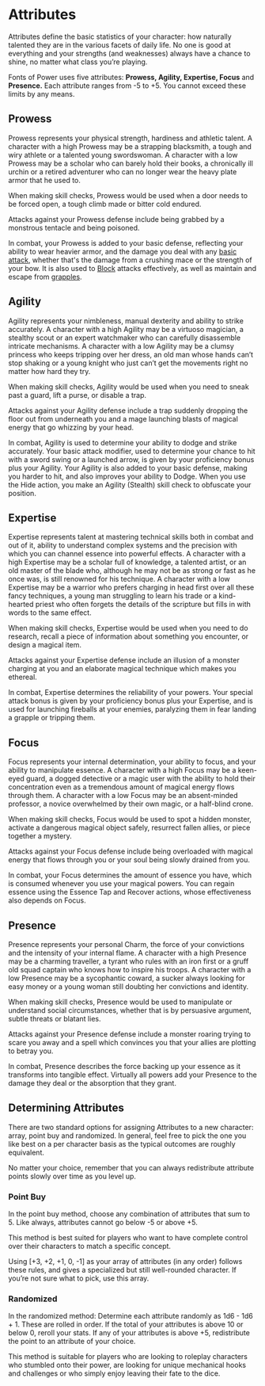 # Attributes

Attributes define the basic statistics of your character: how naturally talented they are in the various facets of daily life. No one is good at everything and your strengths (and weaknesses) always have a chance to shine, no matter what class you’re playing.

Fonts of Power uses five attributes: **Prowess, Agility, Expertise, Focus** and **Presence.** Each attribute ranges from -5 to +5. You cannot exceed these limits by any means.

## Prowess

Prowess represents your physical strength, hardiness and athletic talent. A character with a high Prowess may be a strapping blacksmith, a tough and wiry athlete or a talented young swordswoman. A character with a low Prowess may be a scholar who can barely hold their books, a chronically ill urchin or a retired adventurer who can no longer wear the heavy plate armor that he used to.

When making skill checks, Prowess would be used when a door needs to be forced open, a tough climb made or bitter cold endured.

Attacks against your Prowess defense include being grabbed by a monstrous tentacle and being poisoned.

In combat, your Prowess is added to your basic defense, reflecting your ability to wear heavier armor, and the damage you deal with any [basic attack](combat/acting-in-combat/major-actions.md?id=strike), whether that's the damage from a crushing mace or the strength of your bow. It is also used to [Block](combat/acting-in-combat/reactions.md?id=block) attacks effectively, as well as maintain and escape from [grapples](combat/acting-in-combat/major-actions.md?id=grapple).

## Agility

Agility represents your nimbleness, manual dexterity and ability to strike accurately. A character with a high Agility may be a virtuoso magician, a stealthy scout or an expert watchmaker who can carefully disassemble intricate mechanisms. A character with a low Agility may be a clumsy princess who keeps tripping over her dress, an old man whose hands can’t stop shaking or a young knight who just can’t get the movements right no matter how hard they try.

When making skill checks, Agility would be used when you need to sneak past a guard, lift a purse, or disable a trap.

Attacks against your Agility defense include a trap suddenly dropping the floor out from underneath you and a mage launching blasts of magical energy that go whizzing by your head.

In combat, Agility is used to determine your ability to dodge and strike accurately. Your basic attack modifier, used to determine your chance to hit with a sword swing or a launched arrow, is given by your proficiency bonus plus your Agility. Your Agility is also added to your basic defense, making you harder to hit, and also improves your ability to Dodge.
When you use the Hide action, you make an Agility (Stealth) skill check to obfuscate your position.

## Expertise

Expertise represents talent at mastering technical skills both in combat and out of it, ability to understand complex systems and the precision with which you can channel essence into powerful effects. A character with a high Expertise may be a scholar full of knowledge, a talented artist, or an old master of the blade who, although he may not be as strong or fast as he once was, is still renowned for his technique. A character with a low Expertise may be a warrior who prefers charging in head first over all these fancy techniques, a young man struggling to learn his trade or a kind-hearted priest who often forgets the details of the scripture but fills in with words to the same effect.

When making skill checks, Expertise would be used when you need to do research, recall a piece of information about something you encounter, or design a magical item.

Attacks against your Expertise defense include an illusion of a monster charging at you and an elaborate magical technique which makes you ethereal.

In combat, Expertise determines the reliability of your powers. Your special attack bonus is given by your proficiency bonus plus your Expertise, and is used for launching fireballs at your enemies, paralyzing them in fear landing a grapple or tripping them.

## Focus

Focus represents your internal determination, your ability to focus, and your ability to manipulate essence. A character with a high Focus may be a keen-eyed guard, a dogged detective or a magic user with the ability to hold their concentration even as a tremendous amount of magical energy flows through them. A character with a low Focus may be an absent-minded professor, a novice overwhelmed by their own magic, or a half-blind crone.

When making skill checks, Focus would be used to spot a hidden monster, activate a dangerous magical object safely, resurrect fallen allies, or piece together a mystery.

Attacks against your Focus defense include being overloaded with magical energy that flows through you or your soul being slowly drained from you.

In combat, your Focus determines the amount of essence you have, which is consumed whenever you use your magical powers. You can regain essence using the Essence Tap and Recover actions, whose effectiveness also depends on Focus.

## Presence

Presence represents your personal Charm, the force of your convictions and the intensity of your internal flame. A character with a high Presence may be a charming traveller, a tyrant who rules with an iron first or a gruff old squad captain who knows how to inspire his troops. A character with a low Presence may be a sycophantic coward, a sucker always looking for easy money or a young woman still doubting her convictions and identity.

When making skill checks, Presence would be used to manipulate or understand social circumstances, whether that is by persuasive argument, subtle threats or blatant lies.

Attacks against your Presence defense include a monster roaring trying to scare you away and a spell which convinces you that your allies are plotting to betray you.

In combat, Presence describes the force backing up your essence as it transforms into tangible effect. Virtually all powers add your Presence to the damage they deal or the absorption that they grant.

## Determining Attributes

There are two standard options for assigning Attributes to a new character: array, point buy and randomized. In general, feel free to pick the one you like best on a per character basis as the typical outcomes are roughly equivalent.

No matter your choice, remember that you can always redistribute attribute points slowly over time as you level up.

### Point Buy

In the point buy method, choose any combination of attributes that sum to 5.
Like always, attributes cannot go below -5 or above +5.

This method is best suited for players who want to have complete control over their characters to match a specific concept.

Using [+3, +2, +1, 0, -1] as your array of attributes (in any order) follows these rules, and gives a specialized but still well-rounded character. If you’re not sure what to pick, use this array.

### Randomized

In the randomized method:
Determine each attribute randomly as 1d6 - 1d6 + 1. These are rolled in order.
If the total of your attributes is above 10 or below 0, reroll your stats.
If any of your attributes is above +5, redistribute the point to an attribute of your choice.

This method is suitable for players who are looking to roleplay characters who stumbled onto their power, are looking for unique mechanical hooks and challenges or who simply enjoy leaving their fate to the dice.
